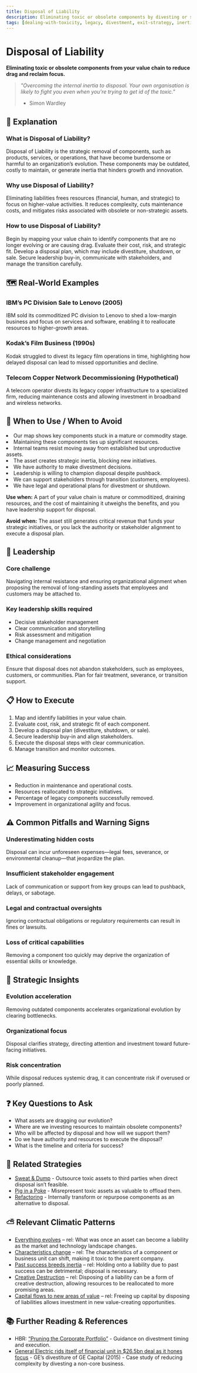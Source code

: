 ```yaml
---
title: Disposal of Liability
description: Eliminating toxic or obsolete components by divesting or shutting down burdensome assets.
tags: [dealing-with-toxicity, legacy, divestment, exit-strategy, inertia, obsolescence, risk-mitigation]
---
```


# Disposal of Liability

**Eliminating toxic or obsolete components from your value chain to reduce drag and reclaim focus.**

> *"Overcoming the internal inertia to disposal. Your own organisation is likely to fight you even when you're trying to get
id of the toxic."*
>
> - Simon Wardley

## 🤔 **Explanation**

### What is Disposal of Liability?
Disposal of Liability is the strategic removal of components, such as products, services, or operations, that have become
burdensome or harmful to an organization’s evolution. These components may be outdated, costly to maintain, or generate inertia
that hinders growth and innovation.

### Why use Disposal of Liability?
Eliminating liabilities frees resources (financial, human, and strategic) to focus on higher-value activities. It reduces
complexity, cuts maintenance costs, and mitigates risks associated with obsolete or non-strategic assets.

### How to use Disposal of Liability?
Begin by mapping your value chain to identify components that are no longer evolving or are causing drag. Evaluate their cost,
risk, and strategic fit. Develop a disposal plan, which may include divestiture, shutdown, or sale. Secure leadership buy-in,
communicate with stakeholders, and manage the transition carefully.

## 🗺️ **Real-World Examples**

### IBM’s PC Division Sale to Lenovo (2005)
IBM sold its commoditized PC division to Lenovo to shed a low-margin business and focus on services and software, enabling it
to reallocate resources to higher-growth areas.

### Kodak’s Film Business (1990s)
Kodak struggled to divest its legacy film operations in time, highlighting how delayed disposal can lead to missed
opportunities and decline.

### Telecom Copper Network Decommissioning (Hypothetical)
A telecom operator divests its legacy copper infrastructure to a specialized firm, reducing maintenance costs and allowing
investment in broadband and wireless networks.

## 🚦 **When to Use / When to Avoid**

<Assessment strategyName="Disposal of Liability">
  <MapSignals>
    <li>Our map shows key components stuck in a mature or commodity stage.</li>
    <li>Maintaining these components ties up significant resources.</li>
    <li>Internal teams resist moving away from established but unproductive assets.</li>
    <li>The asset creates strategic inertia, blocking new initiatives.</li>
  </MapSignals>
  <Readiness>
    <li>We have authority to make divestment decisions.</li>
    <li>Leadership is willing to champion disposal despite pushback.</li>
    <li>We can support stakeholders through transition (customers, employees).</li>
    <li>We have legal and operational plans for divestment or shutdown.</li>
  </Readiness>
</Assessment>

**Use when:** A part of your value chain is mature or commoditized, draining resources, and the cost of maintaining it
utweighs the benefits, and you have leadership support for disposal.

**Avoid when:** The asset still generates critical revenue that funds your strategic initiatives, or you lack the authority or
stakeholder alignment to execute a disposal plan.

## 🎯 **Leadership**

### Core challenge
Navigating internal resistance and ensuring organizational alignment when proposing the removal of long-standing assets that
employees and customers may be attached to.

### Key leadership skills required
- Decisive stakeholder management
- Clear communication and storytelling
- Risk assessment and mitigation
- Change management and negotiation

### Ethical considerations
Ensure that disposal does not abandon stakeholders, such as employees, customers, or communities. Plan for fair treatment,
severance, or transition support.

## 📋 **How to Execute**

1. Map and identify liabilities in your value chain.
2. Evaluate cost, risk, and strategic fit of each component.
3. Develop a disposal plan (divestiture, shutdown, or sale).
4. Secure leadership buy-in and align stakeholders.
5. Execute the disposal steps with clear communication.
6. Manage transition and monitor outcomes.

## 📈 **Measuring Success**

- Reduction in maintenance and operational costs.
- Resources reallocated to strategic initiatives.
- Percentage of legacy components successfully removed.
- Improvement in organizational agility and focus.

## ⚠️ **Common Pitfalls and Warning Signs**

### Underestimating hidden costs
Disposal can incur unforeseen expenses—legal fees, severance, or environmental cleanup—that jeopardize the plan.

### Insufficient stakeholder engagement
Lack of communication or support from key groups can lead to pushback, delays, or sabotage.

### Legal and contractual oversights
Ignoring contractual obligations or regulatory requirements can result in fines or lawsuits.

### Loss of critical capabilities
Removing a component too quickly may deprive the organization of essential skills or knowledge.

## 🧠 **Strategic Insights**

### Evolution acceleration
Removing outdated components accelerates organizational evolution by clearing bottlenecks.

### Organizational focus
Disposal clarifies strategy, directing attention and investment toward future-facing initiatives.

### Risk concentration
While disposal reduces systemic drag, it can concentrate risk if overused or poorly planned.

## ❓ **Key Questions to Ask**

- What assets are dragging our evolution?
- Where are we investing resources to maintain obsolete components?
- Who will be affected by disposal and how will we support them?
- Do we have authority and resources to execute the disposal?
- What is the timeline and criteria for success?

## 🔀 **Related Strategies**

- [Sweat & Dump](/strategies/dealing-with-toxicity/sweat-and-dump) - Outsource toxic assets to third parties when direct
disposal isn’t feasible.
- [Pig in a Poke](/strategies/dealing-with-toxicity/pig-in-a-poke) - Misrepresent toxic assets as valuable to offload them.
- [Refactoring](/strategies/dealing-with-toxicity/refactoring) - Internally transform or repurpose components as an
alternative to disposal.

## ⛅ **Relevant Climatic Patterns**

- [Everything evolves](/climatic-patterns/everything-evolves) – rel: What was once an asset can become a liability as the market and technology landscape changes.
- [Characteristics change](/climatic-patterns/characteristics-change) – rel: The characteristics of a component or business unit can shift, making it toxic to the parent company.
- [Past success breeds inertia](/climatic-patterns/past-success-breeds-inertia) – rel: Holding onto a liability due to past success can be detrimental; disposal is necessary.
- [Creative Destruction](/climatic-patterns/creative-destruction) – rel: Disposing of a liability can be a form of creative destruction, allowing resources to be reallocated to more promising areas.
- [Capital flows to new areas of value](/climatic-patterns/capital-flows-to-new-areas-of-value) – rel: Freeing up capital by disposing of liabilities allows investment in new value-creating opportunities.

## 📚 **Further Reading & References**

- HBR: [“Pruning the Corporate Portfolio”](https://hbr.org/2017/12/case-study-should-a-hotel-giant-eliminate-some-brands-and-refocus) - Guidance on divestment timing and execution.
- [General Electric rids itself of financial unit in $26.5bn deal as it hones focus](https://www.theguardian.com/business/2015/apr/10/general-electric-sell-financial-unit-26-billion-deal) - GE’s divestiture of GE Capital (2015) - Case study of reducing complexity by divesting a non-core business.